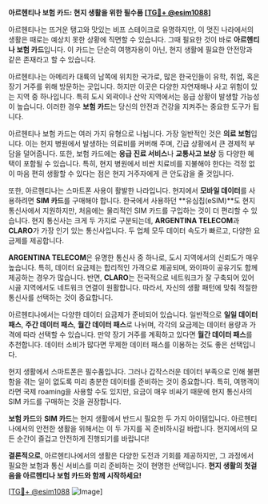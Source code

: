 **아르헨티나 보험 카드: 현지 생활을 위한 필수품 [[TG💪+ @esim1088](https://t.me/s/esim1088)]**

아르헨티나는 뜨거운 탱고와 맛있는 비프 스테이크로 유명하지만, 이 멋진 나라에서의 생활은 때로는 예상치 못한 상황에 직면할 수 있습니다. 그때 필요한 것이 바로 **아르헨티나 보험 카드**입니다. 이 카드는 단순히 여행자용이 아닌, 현지 생활에 필요한 안전망과 같은 존재라고 할 수 있습니다.

아르헨티나는 아메리카 대륙의 남쪽에 위치한 국가로, 많은 한국인들이 유학, 취업, 혹은 장기 거주를 위해 방문하는 곳입니다. 하지만 이곳은 다양한 자연재해나 사고 위험이 있는 지역 중 하나입니다. 특히 도시 외곽이나 산악 지역에서는 응급 상황이 발생할 가능성이 높습니다. 이러한 경우 **보험 카드**는 당신의 안전과 건강을 지켜주는 중요한 도구가 됩니다.

아르헨티나 보험 카드는 여러 가지 유형으로 나뉩니다. 가장 일반적인 것은 **의료 보험**입니다. 이는 현지 병원에서 발생하는 의료비를 커버해 주며, 긴급 상황에서 큰 경제적 부담을 덜어줍니다. 또한, 보험 카드에는 **응급 진료 서비스**나 **교통사고 보상** 등 다양한 혜택이 포함될 수 있습니다. 특히, 현지 병원에서 비싼 치료비를 지불해야 한다는 걱정 없이 마음 편히 생활할 수 있다는 점은 현지 거주자에게 큰 안도감을 줄 것입니다.

또한, 아르헨티나는 스마트폰 사용이 활발한 나라입니다. 현지에서 **모바일 데이터**를 사용하려면 **SIM 카드**를 구매해야 합니다. 한국에서 사용하던 **유심칩(eSIM)**도 현지 통신사에서 지원하지만, 처음에는 물리적인 SIM 카드를 구입하는 것이 더 편리할 수 있습니다. 현지 통신사는 크게 두 가지로 구분되는데, **ARGENTINA TELECOM**과 **CLARO**가 가장 인기 있는 통신사입니다. 두 업체 모두 데이터 속도가 빠르고, 다양한 요금제를 제공합니다.

**ARGENTINA TELECOM**은 유명한 통신사 중 하나로, 도시 지역에서의 신뢰도가 매우 높습니다. 특히, 데이터 요금제는 합리적인 가격으로 제공되며, 와이파이 공유기도 함께 제공하는 경우가 많습니다. 반면, **CLARO**는 전국적으로 네트워크가 잘 구축되어 있어 시골 지역에서도 네트워크 연결이 원활합니다. 따라서, 자신의 생활 패턴에 맞춰 적절한 통신사를 선택하는 것이 중요합니다.

아르헨티나에서는 다양한 데이터 요금제가 준비되어 있습니다. 일반적으로 **일일 데이터 패스**, **주간 데이터 패스**, **월간 데이터 패스**로 나뉘며, 각각의 요금제는 데이터 용량과 가격에 따라 선택할 수 있습니다. 만약 장기 거주를 계획하고 있다면 **월간 데이터 패스**를 추천합니다. 데이터 소비가 많다면 무제한 데이터 패스를 이용하는 것도 좋은 선택입니다.

현지 생활에서 스마트폰은 필수품입니다. 그러나 갑작스러운 데이터 부족으로 인해 불편함을 겪는 일이 없도록 미리 충분한 데이터를 준비하는 것이 중요합니다. 특히, 여행객이라면 국제 roaming을 사용할 수도 있지만, 요금이 매우 비싸기 때문에 현지 통신사의 SIM 카드를 구매하는 것을 권장합니다.

**보험 카드**와 **SIM 카드**는 현지 생활에서 반드시 필요한 두 가지 아이템입니다. 아르헨티나에서의 안전한 생활을 위해서는 이 두 가지를 꼭 준비하시길 바랍니다. 현지에서의 모든 순간이 즐겁고 안전하게 진행되기를 바랍니다! 

**결론적으로**, 아르헨티나에서의 생활은 다양한 도전과 기회를 제공하지만, 그 과정에서 필요한 보험과 통신 서비스를 미리 준비하는 것이 현명한 선택입니다. **현지 생활의 첫걸음을 아르헨티나 보험 카드와 함께 시작하세요!** 

[[TG💪+ @esim1088](https://t.me/s/esim1088) ![Image](https://i.postimg.cc/Y0z9fWf4/image.png)]